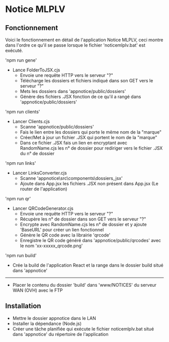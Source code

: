 # Notice MLPLV

## Fonctionnement

Voici le fonctionnement en détail de l'application Notice MLPLV, ceci montre dans l'ordre ce qu'il se passe lorsque le fichier 'noticemlplv.bat' est exécuté.

'npm run gene'
- Lance FolderToJSX.cjs
    - Envoie une requête HTTP vers le serveur "?"
    - Télécharge les dossiers et fichiers indiqué dans son GET vers le serveur "?"
    - Mets les dossiers dans 'appnotice/public/dossiers'
    - Génère des fichiers .JSX fonction de ce qu'il a rangé dans 'appnotice/public/dossiers'

'npm run clients'
- Lancer Clients.cjs
    - Scanne 'appnotice/public/dossiers'
    - Fais le lien entre les dossiers qui porte le même nom de la "marque"
    - Créer/Met à jour un fichier .JSX qui portent le nom de la "marque"
    - Dans ce fichier .JSX fais un lien en encryptant avec RandomName.cjs les n° de dossier pour rediriger vers le fichier .JSX du n° de dossier

'npm run links'
- Lancer LinksConverter.cjs
    - Scanne 'appnotice\src\components\dossiers_jsx'
    - Ajoute dans App.jsx les fichiers .JSX non présent dans App.jsx (Le router de l'application)

'npm run qr'
- Lancer QRCodeGenerator.cjs
    - Envoie une requête HTTP vers le serveur "?"
    - Récupère les n° de dossier dans son GET vers le serveur "?"
    - Encrypte avec RandomName.cjs les n° de dossier et y ajoute 'BaseURL' pour créer un lien fonctionnel
    - Génère le QR code avec la librairie 'qrcode'
    - Enregistre le QR code généré dans 'appnotice/public/qrcodes' avec le nom 'xx-xxxxx_qrcode.png'
      
'npm run build'
- Crée la build de l'application React et la range dans le dossier build situé dans 'appnotice'

---

- Placer le contenu du dossier 'build' dans 'www/NOTICES' du serveur WAN (OVH) avec le FTP

## Installation

- Mettre le dossier appnotice dans le LAN
- Installer la dépendance (Node.js)
- Créer une tâche planifiée qui exécute le fichier noticemlplv.bat situé dans 'appnotice' du répertoire de l'application
